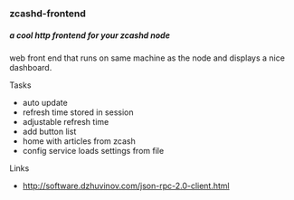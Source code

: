 ### zcashd-frontend
##### a cool http frontend for your zcashd node

web front end that runs on same machine as the node and displays a nice dashboard.

Tasks
* auto update
* refresh time stored in session
* adjustable refresh time
* add button list
* home with articles from zcash
* config service loads settings from file

Links
* http://software.dzhuvinov.com/json-rpc-2.0-client.html
